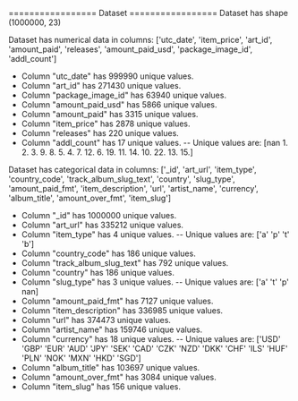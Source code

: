 ================= Dataset =================
Dataset has shape (1000000, 23)

Dataset has numerical data in columns: ['utc_date', 'item_price', 'art_id', 'amount_paid', 'releases', 'amount_paid_usd', 'package_image_id', 'addl_count']
- Column "utc_date" has 999990 unique values.
- Column "art_id" has 271430 unique values.
- Column "package_image_id" has 63940 unique values.
- Column "amount_paid_usd" has 5866 unique values.
- Column "amount_paid" has 3315 unique values.
- Column "item_price" has 2878 unique values.
- Column "releases" has 220 unique values.
- Column "addl_count" has 17 unique values.
  -- Unique values are:
 [nan  1.  2.  3.  9.  8.  5.  4.  7. 12.  6. 19. 11. 14. 10. 22. 13. 15.]

Dataset has categorical data in columns: ['_id', 'art_url', 'item_type', 'country_code', 'track_album_slug_text', 'country', 'slug_type', 'amount_paid_fmt', 'item_description', 'url', 'artist_name', 'currency', 'album_title', 'amount_over_fmt', 'item_slug']
- Column "_id" has 1000000 unique values.
- Column "art_url" has 335212 unique values.
- Column "item_type" has 4 unique values.
  -- Unique values are:
 ['a' 'p' 't' 'b']
- Column "country_code" has 186 unique values.
- Column "track_album_slug_text" has 792 unique values.
- Column "country" has 186 unique values.
- Column "slug_type" has 3 unique values.
  -- Unique values are:
 ['a' 't' 'p' nan]
- Column "amount_paid_fmt" has 7127 unique values.
- Column "item_description" has 336985 unique values.
- Column "url" has 374473 unique values.
- Column "artist_name" has 159746 unique values.
- Column "currency" has 18 unique values.
  -- Unique values are:
 ['USD' 'GBP' 'EUR' 'AUD' 'JPY' 'SEK' 'CAD' 'CZK' 'NZD' 'DKK' 'CHF' 'ILS'
 'HUF' 'PLN' 'NOK' 'MXN' 'HKD' 'SGD']
- Column "album_title" has 103697 unique values.
- Column "amount_over_fmt" has 3084 unique values.
- Column "item_slug" has 156 unique values.

